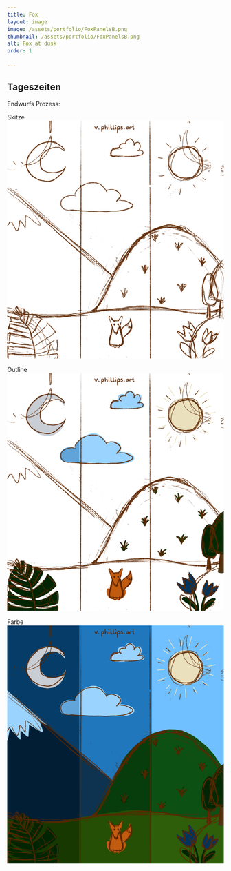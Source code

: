 ```yaml
---
title: Fox
layout: image
image: /assets/portfolio/FoxPanelsB.png
thumbnail: /assets/portfolio/FoxPanelsB.png
alt: Fox at dusk
order: 1

---
```

## Tageszeiten

Endwurfs Prozess:

Skitze
![Fox](../assets/portfolio/FoxPanelsC.png)

Outline
![Fox](../assets/portfolio/FoxPanelsD.png)

Farbe
![Fox](../assets/portfolio/FoxPanelsE.png)







